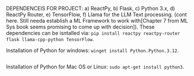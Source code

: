 [Purpose]: <> "This file will reference the dependencies needed for this porject. Will be updated when neccessary. When nearing completion of developemnt, this will be addressed later." 
DEPENDENCEIS FOR PROJECT: a) ReactPy, b) Flask, c) Python 3.x, d) ReactPy Router, e) TensorFlow, f) Llama for the LLM Text processing. (cont here. Still needa establish a  ML Framework to work with[Chapter 7 from ML Sys book seems promising to come up with decision]). These dependencies can be isntalled via: `pip install reactpy reactpy-router flask llama-cpp-python TensorFlow`. 

Installation of Python for windows: `winget install Python.Python.3.12`. 
```bat

```

Installation of Python for Mac OS or Linux: `sudo apt-get install python3`. 
```


```

